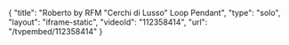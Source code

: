 {
    "title": "Roberto by RFM \"Cerchi di Lusso\" Loop Pendant",
    "type": "solo",
    "layout": "iframe-static",
    "videoId": "112358414",
    "url": "\/tvpembed\/112358414"
}